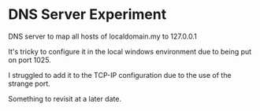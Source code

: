 
# DNS Server Experiment

DNS server to map all hosts of localdomain.my to 127.0.0.1

It's tricky to configure it in the local windows environment due to being
put on port 1025.

I struggled to add it to the TCP-IP configuration due to the use of the strange port.

Something to revisit at a later date.
